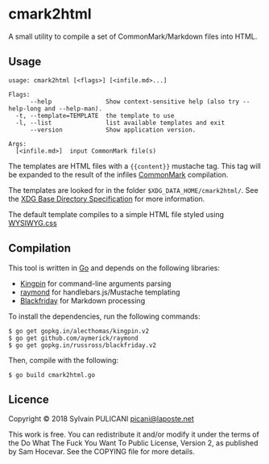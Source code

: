 cmark2html
==========

A small utility to compile a set of CommonMark/Markdown files into HTML.

Usage
-----

    usage: cmark2html [<flags>] [<infile.md>...]

    Flags:
          --help               Show context-sensitive help (also try --help-long and --help-man).
      -t, --template=TEMPLATE  the template to use
      -l, --list               list available templates and exit
          --version            Show application version.

    Args:
      [<infile.md>]  input CommonMark file(s)


The templates are HTML files with a `{{content}}` mustache tag. This tag
will be expanded to the result of the infiles [CommonMark](http://commonmark.org/)
compilation.

The templates are looked for in the folder `$XDG_DATA_HOME/cmark2html/`.
See the [XDG Base Directory Specification](https://specifications.freedesktop.org/basedir-spec/basedir-spec-latest.html)
for more information.

The default template compiles to a simple HTML file styled using
[WYSIWYG.css](https://jgthms.com/wysiwyg.css/)


Compilation
-----------

This tool is written in [Go](https://golang.org/) and depends on the following libraries:

* [Kingpin](https://github.com/alecthomas/kingpin) for command-line arguments parsing
* [raymond](https://github.com/aymerick/raymond) for handlebars.js/Mustache templating
* [Blackfriday](https://github.com/russross/blackfriday) for Markdown processing

To install the dependencies, run the following commands:

    $ go get gopkg.in/alecthomas/kingpin.v2
    $ go get github.com/aymerick/raymond
    $ go get gopkg.in/russross/blackfriday.v2

Then, compile with the following:

    $ go build cmark2html.go


Licence
-------

Copyright © 2018 Sylvain PULICANI <picani@laposte.net>

This work is free. You can redistribute it and/or modify it under the
terms of the Do What The Fuck You Want To Public License, Version 2,
as published by Sam Hocevar. See the COPYING file for more details.
